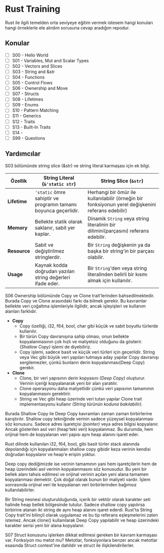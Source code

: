 # Rust Training

Rust ile ilgili temelden orta seviyeye eğitim vermek istesem hangi konuları hangi örneklerle ele alırdım sorusuna cevap aradığım repodur.

## Konular

- [ ] S00 - Hello World
- [ ] S01 - Variables, Mut and Scalar Types
- [ ] S02 - Vectors and Slices
- [ ] S03 - String and &str
- [ ] S04 - Functions
- [ ] S05 - Control Flows
- [ ] S06 - Ownership and Move
- [ ] S07 - Structs
- [ ] S08 - Lifetimes
- [ ] S09 - Enums
- [ ] S10 - Pattern Matching
- [ ] S11 - Generics
- [ ] S12 - Traits
- [ ] S13 - Built-In Traits
- [ ] S14 - 
- [ ] S99 - Questions

## Yardımcılar

S03 bölümünde string slice (&str) ve string literal karmaşası için ek bilgi.

| Özellik      | String Literal (`&'static str`)                                 | String Slice (`&str`)                                                                              |
|--------------|-----------------------------------------------------------------|----------------------------------------------------------------------------------------------------|
| **Lifetime** | `'static` ömre sahiptir ve programın tamamı boyunca geçerlidir. | Herhangi bir ömür ile kullanılabilir (örneğin bir fonksiyonun yerel değişkenini referans edebilir) |
| **Memory**   | Bellekte statik olarak saklanır, sabit yer kaplar.              | Dinamik `String` veya string literalinin bir dilimini(parçasını) referans edebilir.                |
| **Resource** | Sabit ve değiştirilmez stringlerdir.                            | Bir `String` değişkenin ya da başka bir string'in bir parçası olabilir.                            |
| **Usage**    | Kaynak kodda doğrudan yazılan string değerleri ifade eder.      | Bir `String`'den veya string literalinden belirli bir kısmı almak için kullanılır.                 |

S06 Ownership bölümünde Copy ve Clone trait'lerinden bahsedilmektedir. Burada Copy ve Clone arasındaki farkı da bilmek gerekir. Bu kavramlar bellekte veri çoğaltma işlemleriyle ilgilidir, ancak işleyişleri ve kullanım alanları farklıdır.

- **Copy**
  - Copy özelliği, i32, f64, bool, char gibi küçük ve sabit boyutlu türlerde kullanılır.
  - Bir türün Copy davranışına sahip olması, onun bellekte kopyalanmasının çok hızlı ve maliyetsiz olduğunu da gösterir. _(Shallow Copy)_ işlemi de diyebiliriz.
  - Copy işlemi, sadece basit ve küçük veri türleri için geçerlidir. String veya Vec gibi büyük veri yapıları tutmaya aday yapılar Copy davranışı sergilemezler, çünkü bunların derin kopyalanması(Deep Copy) gerekir.
- **Clone**
  - Clone, bir veri yapısının derin kopyasını _(Deep Copy)_ oluşturur. Verinin içeriği kopyalanarak yeni bir alan yaratılır.
  - Clone operasyonu daha maliyetlidir çünkü veri yapısının tamamının kopyalanmasını gerektirir.
  - String ve Vec gibi heap üzerinde veri tutan yapılar Clone trait implementasyonu kullanır _(String türünün koduna bakılabilir)_.

Burada Shallow Copy ile Deep Copy kavramları zaman zaman birbirlerine karıştırılır. Shallow copy tekniğinde verinin sadece yüzeysel kopyalanması söz konusuru. Sadece adres işaretçisi _(pointer)_ veya adres bilgisi kopyalanır. Ancak gösterilen asıl veri (heap'teki veri) kopyalanmaz. Bu durumda, hem orijinal hem de kopyalanan veri yapısı aynı heap alanını işaret eder.

Rust dilinde kullanılan i32, f64, bool, gibi basit türler stack alanında depolandığı için kopyalanmaları shallow copy gibidir  keza verinin kendisi doğrudan kopyalanır ve heap'e erişim yoktur.

Deep copy dediğimizde ise verinin tamamının yani hem işaretçilerin hem de heap üzerindeki asıl verinin kopyalanmasını söz konusudur. Bu yeni bir bellek alanı tahsis edilmesi ve orijinal verinin açılan yeni alana tamamen kopyalanması demektir. Çok doğal olarak bunun bir maliyeti vardır. İşlem sonrasında orijinal veri ile kopyalanan veri birbirlerinden bağımsız kullanılabilirler.

Bir String nesnesi oluşturulduğunda, içerik bir vektör olarak karakter seti halinde heap bellek bölgesinde tutulur. Sadece shallow copy yapılırsa birbirine atanan iki string de aynı heap alanını işaret ederdi. Rust'ta String Copy trait'ini bilinçli olarak uygulamaz ve bu tip referans eşleşmelerini zaten istemez. Ancak clone() kullanılarak Deep Copy yapılabilir ve heap üzerindeki karakter serisi yeni bir alana kopyalanır.

S07 Struct konusunu işlerken dikkat edilmesi gereken bir kavram karmaşası var. Fonksiyon mu metot mu? Metotlar, fonksiyonlara benzer ancak metotlar esasında Struct context'ine dahildir ve struct ile ilişkilendirilerler.
